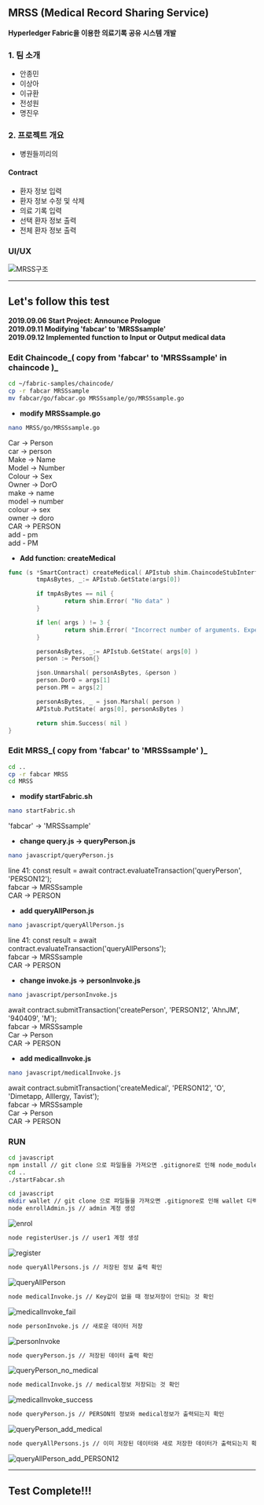 ## MRSS (Medical Record Sharing Service)
**Hyperledger Fabric을 이용한 의료기록 공유 시스템 개발**

### 1. 팀 소개
* 안종민
* 이상아
* 이규환
* 전성원
* 명진우

### 2. 프로젝트 개요
 - 병원들끼리의 

#### Contract

* 환자 정보 입력
* 환자 정보 수정 및 삭제
* 의료 기록 입력
* 선택 환자 정보 출력
* 전체 환자 정보 출력

### UI/UX
![MRSS구조](https://user-images.githubusercontent.com/49246977/64236333-273c7280-cf35-11e9-9fb8-f4c5cc81d94b.png)
* * *


## Let's follow this test

 **2019.09.06 Start Project: Announce Prologue**  
 **2019.09.11 Modifying 'fabcar' to 'MRSSsample'**  
 **2019.09.12 Implemented function to Input or Output medical data**  


### Edit Chaincode_( copy from 'fabcar' to 'MRSSsample' in chaincode )_
```bash
cd ~/fabric-samples/chaincode/
cp -r fabcar MRSSsample
mv fabcar/go/fabcar.go MRSSsample/go/MRSSsample.go
```

* **modify MRSSsample.go**
```bash
nano MRSS/go/MRSSsample.go
```
Car → Person<br>
car → person<br>
Make → Name<br>
Model → Number<br>
Colour → Sex<br>
Owner → DorO<br>
make → name<br>
model → number<br>
colour → sex<br>
owner → doro<br>
CAR → PERSON<br>
add - pm<br>
add - PM<br>

* **Add function: createMedical**
```go
func (s *SmartContract) createMedical( APIstub shim.ChaincodeStubInterface, args []string ) sc.Response {
        tmpAsBytes, _:= APIstub.GetState(args[0])

        if tmpAsBytes == nil {
                return shim.Error( "No data" )
        }

        if len( args ) != 3 {
                return shim.Error( "Incorrect number of arguments. Expection 3" )
        }

        personAsBytes, _:= APIstub.GetState( args[0] )
        person := Person{}

        json.Unmarshal( personAsBytes, &person )
        person.DorO = args[1]
        person.PM = args[2]

        personAsBytes, _ = json.Marshal( person )
        APIstub.PutState( args[0], personAsBytes )

        return shim.Success( nil )
}
```




### Edit MRSS_( copy from 'fabcar' to 'MRSSsample' )_
```bash
cd ..
cp -r fabcar MRSS
cd MRSS
```

* **modify startFabric.sh**
```bash
nano startFabric.sh
```
'fabcar' → 'MRSSsample'<br>

* **change query.js → queryPerson.js**
```bash
nano javascript/queryPerson.js
```
line 41: const result = await contract.evaluateTransaction('queryPerson', 'PERSON12');<br>
fabcar → MRSSsample<br>
CAR → PERSON<br>

* **add queryAllPerson.js**
```bash
nano javascript/queryAllPerson.js
```
line 41: const result = await contract.evaluateTransaction('queryAllPersons');<br>
fabcar → MRSSsample<br>
CAR → PERSON<br>

* **change invoke.js → personInvoke.js**
```bash
nano javascript/personInvoke.js
```
await contract.submitTransaction('createPerson', 'PERSON12', 'AhnJM', '940409', 'M');<br>
fabcar → MRSSsample<br>
Car → Person<br>
CAR → PERSON<br>

* **add medicalInvoke.js**
```bash
nano javascript/medicalInvoke.js
```
await contract.submitTransaction('createMedical', 'PERSON12', 'O', 'Dimetapp, Alllergy, Tavist');<br>
fabcar → MRSSsample<br>
Car → Person<br>
CAR → PERSON<br>



### RUN
```bash
cd javascript
npm install // git clone 으로 파일들을 가져오면 .gitignore로 인해 node_modules 설치가 안되어있기 때문에 수행
cd ..
./startFabcar.sh

cd javascript
mkdir wallet // git clone 으로 파일들을 가져오면 .gitignore로 인해 wallet 디렉터리가 없기 때문에 생성
node enrollAdmin.js // admin 계정 생성
```
![enrol](https://user-images.githubusercontent.com/49246977/64962469-79d14380-d8d2-11e9-83a6-a5d7b514f93c.PNG)
```bash
node registerUser.js // user1 계정 생성
```
![register](https://user-images.githubusercontent.com/49246977/64962662-c3ba2980-d8d2-11e9-8361-2af06f30da9b.PNG)
```bash
node queryAllPersons.js // 저장된 정보 출력 확인
```
![queryAllPerson](https://user-images.githubusercontent.com/49246977/64962562-9f5e4d00-d8d2-11e9-8581-253b7da50056.PNG)
```bash
node medicalInvoke.js // Key값이 없을 때 정보저장이 안되는 것 확인
```
![medicalInvoke_fail](https://user-images.githubusercontent.com/49246977/64962503-85bd0580-d8d2-11e9-9718-322528e326b6.PNG)
```bash
node personInvoke.js // 새로운 데이터 저장
```
![personInvoke](https://user-images.githubusercontent.com/49246977/64962543-966d7b80-d8d2-11e9-91f5-5636c284404e.PNG)

```bash
node queryPerson.js // 저장된 데이터 출력 확인
```
![queryPerson_no_medical](https://user-images.githubusercontent.com/49246977/64962654-be5cdf00-d8d2-11e9-86d7-2a3e6196141b.PNG)
```bash
node medicalInvoke.js // medical정보 저장되는 것 확인
```
![medicalInvoke_success](https://user-images.githubusercontent.com/49246977/64962526-8eadd700-d8d2-11e9-8d65-f49eab060088.PNG)
```bash
node queryPerson.js // PERSON의 정보와 medical정보가 출력되는지 확인
```
![queryPerson_add_medical](https://user-images.githubusercontent.com/49246977/64962619-b69d3a80-d8d2-11e9-8e57-59c9ba5e077d.PNG)
```bash
node queryAllPersons.js // 이미 저장된 데이터와 새로 저장한 데이터가 출력되는지 확인
```
![queryAllPerson_add_PERSON12](https://user-images.githubusercontent.com/49246977/64962587-a8e7b500-d8d2-11e9-88cc-9d06aa924785.PNG)

* * *

## Test Complete!!!
